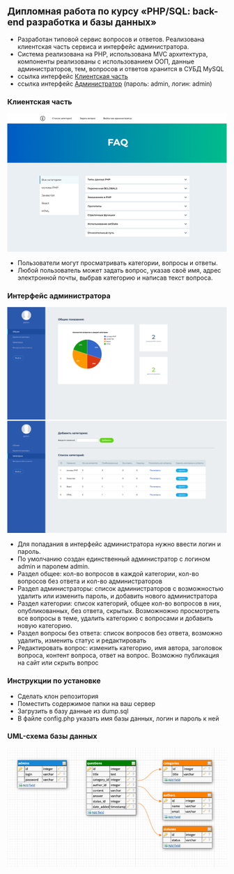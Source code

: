 ## Дипломная работа по курсу «PHP/SQL: back-end разработка и базы данных»

+ Разработан типовой сервис вопросов и ответов. Pеализована клиентская часть сервиса и интерфейс администратора.
+ Система реализована на PHP, использована MVC архитектура, компоненты реализованы с использованием ООП, данные администраторов, тем, вопросов и ответов хранится в СУБД MySQL
+ ссылка интерфейс [Клиентская часть](http://begethost7.beget.tech/faq/index.php?c=front&a=categories&categoryId=all)
+ ссылка интерфейс [Администратор](http://begethost7.beget.tech/faq/index.php) (пароль: admin, логин: admin)

### Клиентская часть
![Клиентская часть](./resources/clientInt.jpg)

+ Пользователи могут просматривать категории, вопросы и ответы.
+ Любой пользователь может задать вопрос, указав своё имя, адрес электронной почты, выбрав категорию и написав текст вопроса.

### Интерфейс администратора
![Интерфейс администратора 1](./resources/admin_1.jpg)
![Интерфейс администратора 2](./resources/admin_2.jpg)
+ Для попадания в интерфейс администратора нужно ввести логин и пароль.
+ По умолчанию создан единственный администратор с логином admin и паролем admin.
+ Раздел общее: кол-во вопросов в каждой категории, кол-во вопросов без ответа и кол-во администраторов
+ Раздел администраторы: список администраторов с возможностью удалить или изменить пароль, и добавить нового администратора
+ Раздел категории: список категорий, общее кол-во вопросов в них, опубликованных, без ответа, скрытых. Возможножно просмотреть все вопросы в теме, удалить категорию с вопросами и добавить новую категорию.
+ Раздел вопросы без ответа: список вопросов без ответа, возможно удалить, изменить статус и редактировать
+ Редактировать вопрос: изменить категорию, имя автора, заголовок вопроса, контент вопроса, ответ на вопрос. Возможно публикация на сайт или скрыть вопрос


### Инструкции по установке 
+ Сделать клон репозитория
+ Поместить содержимое папки на ваш сервер
+ Загрузить в базу данные из dump.sql
+ В файле config.php указать имя базы данных, логин и пароль к ней


### UML-схема базы данных
![UML-схема базы данных](./resources/uml.jpg)

